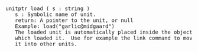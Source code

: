<div class="mw-parser-output"><p><br />
<span id="bfload"></span>
</p>
<pre>unitptr load ( s&#160;: string )
   s&#160;: Symbolic name of unit.
   return: A pointer to the unit, or null
   Example: load("garlic@midgaard")
   The loaded unit is automatically placed inside the object
   which loaded it.  Use for example the link command to move
   it into other units.
</pre></div>